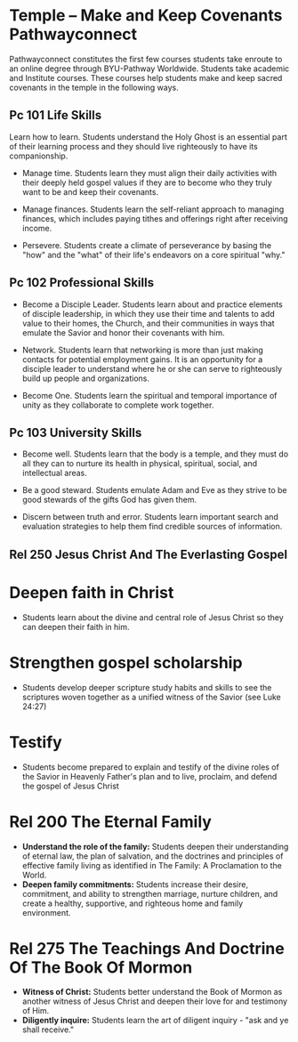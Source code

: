 # Temple – Make and Keep Covenants Pathwayconnect

Pathwayconnect constitutes the first few courses students take enroute to an online degree through BYU-Pathway Worldwide. Students take academic and Institute courses. These courses help students make and keep sacred covenants in the temple in the following ways.

## Pc 101 Life Skills

Learn how to learn. Students understand the Holy Ghost is an essential part of their learning process and they should live righteously to have its companionship.

- Manage time. Students learn they must align their daily activities with their deeply held gospel values if they are to become who they truly want to be and keep their covenants.

- Manage finances. Students learn the self-reliant approach to managing finances, which includes paying tithes and offerings right after receiving income.

- Persevere. Students create a climate of perseverance by basing the "how" and the "what" of their life's endeavors on a core spiritual "why."

## Pc 102 Professional Skills

- Become a Disciple Leader. Students learn about and practice elements of disciple leadership, in which they use their time and talents to add value to their homes, the Church, and their communities in ways that emulate the Savior and honor their covenants with him.

- Network. Students learn that networking is more than just making contacts for potential employment gains. It is an opportunity for a disciple leader to understand where he or she can serve to righteously build up people and organizations.

- Become One. Students learn the spiritual and temporal importance of unity as they collaborate to complete work together.

## Pc 103 University Skills

- Become well. Students learn that the body is a temple, and they must do all they can to nurture its health in physical, spiritual, social, and intellectual areas.

- Be a good steward. Students emulate Adam and Eve as they strive to be good stewards of the gifts God has given them.

- Discern between truth and error. Students learn important search and evaluation strategies to help them find credible sources of information.

## Rel 250 Jesus Christ And The Everlasting Gospel

# Deepen faith in Christ
- Students learn about the divine and central role of Jesus Christ so they can deepen their faith in him.

# Strengthen gospel scholarship
- Students develop deeper scripture study habits and skills to see the scriptures woven together as a unified witness of the Savior (see Luke 24:27)

# Testify
- Students become prepared to explain and testify of the divine roles of the Savior in Heavenly Father's plan and to live, proclaim, and defend the gospel of Jesus Christ

# Rel 200 The Eternal Family
- **Understand the role of the family:** Students deepen their understanding of eternal law, the plan of salvation, and the doctrines and principles of effective family living as identified in The Family: A Proclamation to the World.
- **Deepen family commitments:** Students increase their desire, commitment, and ability to strengthen marriage, nurture children, and create a healthy, supportive, and righteous home and family environment.

# Rel 275 The Teachings And Doctrine Of The Book Of Mormon
- **Witness of Christ:** Students better understand the Book of Mormon as another witness of Jesus Christ and deepen their love for and testimony of Him.
- **Diligently inquire:** Students learn the art of diligent inquiry - "ask and ye shall receive."

